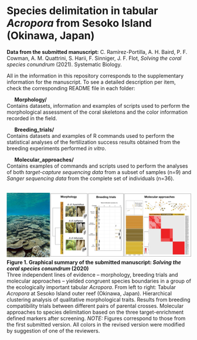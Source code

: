 
# Species delimitation in tabular <i>Acropora</i> from Sesoko Island (Okinawa, Japan)

<b>Data from the submitted manuscript:</b> C. Ramírez-Portilla, A. H. Baird, P. F. Cowman, A. M. Quattrini, S. Harii, F. Sinniger, J. F. Flot, <i>Solving the coral species conundrum</i> (2021). Systematic Biology. 

All in the information in this repository corresponds to the supplementary information for the manuscript. To see a detailed description per item, check the corresponding README file in each folder:

&ensp;&ensp;&ensp;<b>Morphology/</b><br>
Contains datasets, information and examples of scripts used to perform the morphological assessment of the coral skeletons and the color information recorded in the field.

&ensp;&ensp;&ensp;<b>Breeding_trials/</b><br>
Contains datasets and examples of R commands used to perform the statistical analyses of the fertilization success results obtained from the breeding experiments performed <i>in vitro</i>.

&ensp;&ensp;&ensp;<b>Molecular_approaches/</b><br>
Contains examples of commands and scripts used to perform the analyses of both <i>target-capture sequencing data</i> from a subset of samples (n=9) and <i>Sanger sequencing data</i>           from the complete set of individuals (n=36).
  <br>
  <br>

![Picture](Coralreef_Okinawa.jpg)
<b>Figure 1. Graphical summary of the submitted manuscript: <i>Solving the coral species conundrum</i> (2020)</b><br>
Three independent lines of evidence – morphology, breeding trials and molecular approaches – yielded congruent species boundaries in a group of the ecologically important tabular <i>Acropora</i>. From left to right: Tabular <i>Acropora</i> at Sesoko Island outer reef (Okinawa, Japan). Hierarchical clustering analysis of qualitative morphological traits. Results from breeding compatibility trials between different pairs of parental crosses. Molecular approaches to species delimitation based on the three target-enrichment defined markers after screening. <i>NOTE:</i> Figures correspond to those from the first submitted version. All colors in the revised version were modified by suggestion of one of the reviewers.
